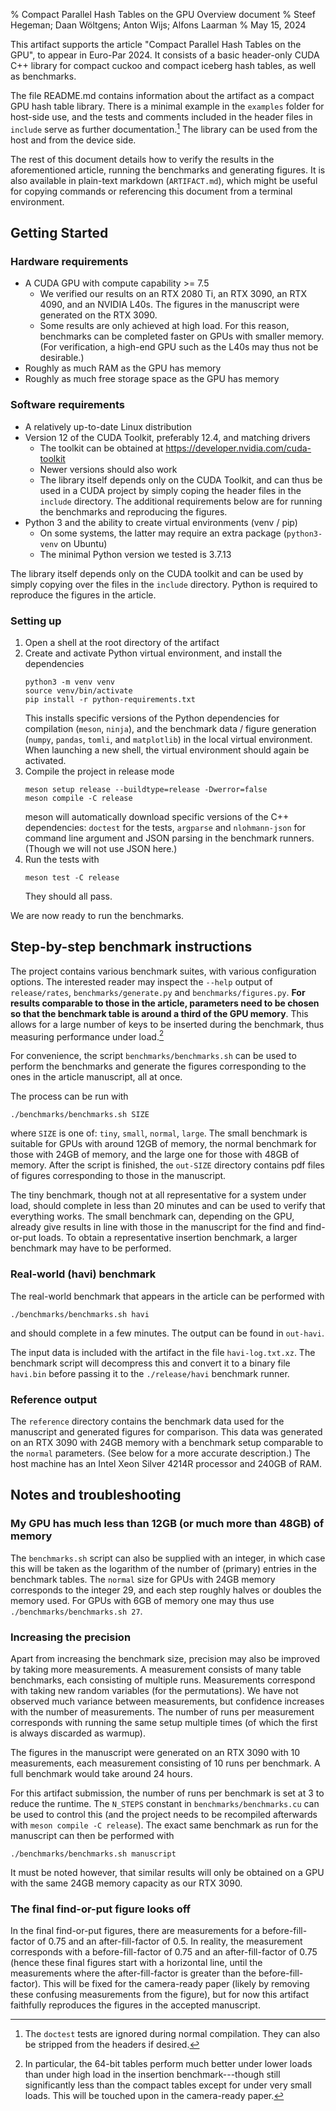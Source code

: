 % Compact Parallel Hash Tables on the GPU
  Overview document
% Steef Hegeman; Daan Wöltgens; Anton Wijs; Alfons Laarman
% May 15, 2024

This artifact supports the article "Compact Parallel Hash Tables on the GPU",
to appear in Euro-Par 2024. It consists of a basic header-only CUDA C++ library
for compact cuckoo and compact iceberg hash tables, as well as benchmarks.

The file README.md contains information about the artifact as a compact GPU
hash table library. There is a minimal example in the `examples` folder for
host-side use, and the tests and comments included in the header files in
`include` serve as further documentation.[^tests] The library can be used from
the host and from the device side.

[^tests]: The `doctest` tests are ignored during normal compilation. They
    can also be stripped from the headers if desired.

The rest of this document details how to verify the results in the
aforementioned article, running the benchmarks and generating figures. It is
also available in plain-text markdown (`ARTIFACT.md`), which might be useful
for copying commands or referencing this document from a terminal environment.

## Getting Started

### Hardware requirements

- A CUDA GPU with compute capability >= 7.5
  - We verified our results on an RTX 2080 Ti, an RTX 3090, an RTX 4090, and an
    NVIDIA L40s. The figures in the manuscript were generated on the RTX 3090.
  - Some results are only achieved at high load. For this reason, benchmarks
    can be completed faster on GPUs with smaller memory. (For verification, a
    high-end GPU such as the L40s may thus not be desirable.)
- Roughly as much RAM as the GPU has memory
- Roughly as much free storage space as the GPU has memory

### Software requirements

- A relatively up-to-date Linux distribution
- Version 12 of the CUDA Toolkit, preferably 12.4, and matching drivers
  - The toolkit can be obtained at https://developer.nvidia.com/cuda-toolkit
  - Newer versions should also work
  - The library itself depends only on the CUDA Toolkit, and can thus be used
    in a CUDA project by simply coping the header files in the `include`
    directory. The additional requirements below are for running the benchmarks
    and reproducing the figures.
- Python 3 and the ability to create virtual environments (venv / pip)
  - On some systems, the latter may require an extra package
    (`python3-venv` on Ubuntu)
  - The minimal Python version we tested is 3.7.13

The library itself depends only on the CUDA toolkit and can be used by simply
copying over the files in the `include` directory. Python is required to
reproduce the figures in the article.

### Setting up

1. Open a shell at the root directory of the artifact
2. Create and activate Python virtual environment, and install the dependencies
   ```
   python3 -m venv venv
   source venv/bin/activate
   pip install -r python-requirements.txt
   ```
   This installs specific versions of the Python dependencies for compilation
   (`meson`, `ninja`), and the benchmark data / figure generation (`numpy`,
   `pandas`, `tomli`, and `matplotlib`) in the local virtual environment. When
   launching a new shell, the virtual environment should again be activated.
3. Compile the project in release mode
   ```
   meson setup release --buildtype=release -Dwerror=false
   meson compile -C release
   ```
   meson will automatically download specific versions of the C++ dependencies:
   `doctest` for the tests, `argparse` and `nlohmann-json` for command line
   argument and JSON parsing in the benchmark runners. (Though we will not use
   JSON here.)
4. Run the tests with
   ```
   meson test -C release
   ```
   They should all pass.

We are now ready to run the benchmarks.

## Step-by-step benchmark instructions

The project contains various benchmark suites, with various configuration
options. The interested reader may inspect the `--help` output of
`release/rates`, `benchmarks/generate.py` and `benchmarks/figures.py`. **For
results comparable to those in the article, parameters need to be chosen so
that the benchmark table is around a third of the GPU memory**. This allows for
a large number of keys to be inserted during the benchmark, thus measuring
performance under load.[^benchmarksize]

For convenience, the script `benchmarks/benchmarks.sh` can be used to perform
the benchmarks and generate the figures corresponding to the ones in the
article manuscript, all at once.

The process can be run with

```
./benchmarks/benchmarks.sh SIZE
```

where `SIZE` is one of: `tiny`, `small`, `normal`, `large`. The small benchmark
is suitable for GPUs with around 12GB of memory, the normal benchmark for those
with 24GB of memory, and the large one for those with 48GB of memory. After the
script is finished, the `out-SIZE` directory contains pdf files of figures
corresponding to those in the manuscript.

The tiny benchmark, though not at all representative for a system under load,
should complete in less than 20 minutes and can be used to verify that
everything works. The small benchmark can, depending on the GPU, already give
results in line with those in the manuscript for the find and find-or-put
loads. To obtain a representative insertion benchmark, a larger benchmark may
have to be performed.

[^benchmarksize]: In particular, the 64-bit tables perform much better under
    lower loads than under high load in the insertion benchmark---though still
    significantly less than the compact tables except for under very small
    loads. This will be touched upon in the camera-ready paper.

### Real-world (havi) benchmark

The real-world benchmark that appears in the article can be performed with
```
./benchmarks/benchmarks.sh havi
```
and should complete in a few minutes. The output can be found in `out-havi`.

The input data is included with the artifact in the file `havi-log.txt.xz`. The
benchmark script will decompress this and convert it to a binary file
`havi.bin` before passing it to the `./release/havi` benchmark runner.

### Reference output

The `reference` directory contains the benchmark data used for the manuscript
and generated figures for comparison. This data was generated on an RTX 3090
with 24GB memory with a benchmark setup comparable to the `normal` parameters.
(See below for a more accurate description.) The host machine has an Intel Xeon
Silver 4214R processor and 240GB of RAM.


## Notes and troubleshooting

### My GPU has much less than 12GB (or much more than 48GB) of memory

The `benchmarks.sh` script can also be supplied with an integer, in which case
this will be taken as the logarithm of the number of (primary) entries in the
benchmark tables. The `normal` size for GPUs with 24GB memory corresponds to
the integer 29, and each step roughly halves or doubles the memory used. For
GPUs with 6GB of memory one may thus use `./benchmarks/benchmarks.sh 27`.

### Increasing the precision

Apart from increasing the benchmark size, precision may also be improved by
taking more measurements. A measurement consists of many table benchmarks, each
consisting of multiple runs. Measurements correspond with taking new random
variables (for the permutations). We have not observed much variance between
measurements, but confidence increases with the number of measurements. The
number of runs per measurement corresponds with running the same setup multiple
times (of which the first is always discarded as warmup).

The figures in the manuscript were generated on an RTX 3090 with 10
measurements, each measurement consisting of 10 runs per benchmark. A full
benchmark would take around 24 hours.

For this artifact submission, the number of runs per benchmark is set at 3 to
reduce the runtime. The `N_STEPS` constant in `benchmarks/benchmarks.cu` can be
used to control this (and the project needs to be recompiled afterwards with
`meson compile -C release`). The exact same benchmark as run for the manuscript
can then be performed with

```
./benchmarks/benchmarks.sh manuscript
```

It must be noted however, that similar results will only be obtained on a GPU
with the same 24GB memory capacity as our RTX 3090.

### The final find-or-put figure looks off

In the final find-or-put figures, there are measurements for a
before-fill-factor of 0.75 and an after-fill-factor of 0.5. In reality, the
measurement corresponds with a before-fill-factor of 0.75 and an
after-fill-factor of 0.75 (hence these final figures start with a horizontal
line, until the measurements where the after-fill-factor is greater than the
before-fill-factor). This will be fixed for the camera-ready paper (likely by
removing these confusing measurements from the figure), but for now this
artifact faithfully reproduces the figures in the accepted manuscript.
